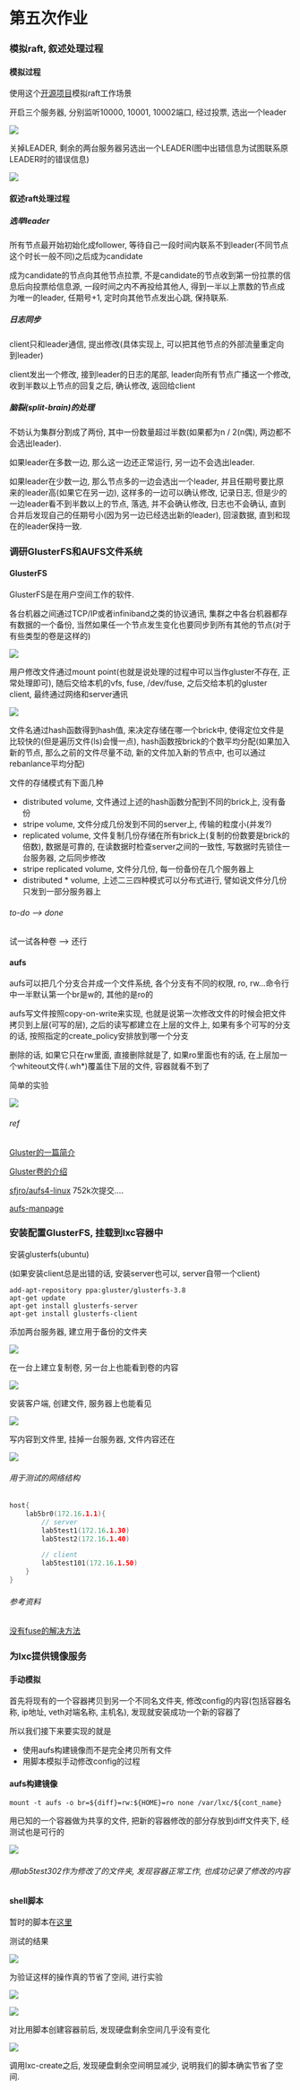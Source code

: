 # 第五次作业

### 模拟raft, 叙述处理过程

#### 模拟过程

使用这个[开源项目](https://github.com/guilload/aio-raft/tree/master/raft)模拟raft工作场景

开启三个服务器, 分别监听10000, 10001, 10002端口, 经过投票, 选出一个leader

![](./pic/raft_1.png)

关掉LEADER, 剩余的两台服务器另选出一个LEADER(图中出错信息为试图联系原LEADER时的错误信息)

![](./pic/raft_2.png)


#### 叙述raft处理过程

##### 选举leader

所有节点最开始初始化成follower, 等待自己一段时间内联系不到leader(不同节点这个时长一般不同)之后成为candidate

成为candidate的节点向其他节点拉票, 不是candidate的节点收到第一份拉票的信息后向投票给信息源, 一段时间之内不再投给其他人, 得到一半以上票数的节点成为唯一的leader, 任期号+1, 定时向其他节点发出心跳, 保持联系.

##### 日志同步

client只和leader通信, 提出修改(具体实现上, 可以把其他节点的外部流量重定向到leader)

client发出一个修改, 接到leader的日志的尾部, leader向所有节点广播这一个修改, 收到半数以上节点的回复之后, 确认修改, 返回给client

##### 脑裂(split-brain)的处理

不妨认为集群分割成了两份, 其中一份数量超过半数(如果都为n / 2(n偶), 两边都不会选出leader).

如果leader在多数一边, 那么这一边还正常运行, 另一边不会选出leader.

如果leader在少数一边, 那么节点多的一边会选出一个leader, 并且任期号要比原来的leader高(如果它在另一边), 这样多的一边可以确认修改, 记录日志, 但是少的一边leader看不到半数以上的节点, 落选, 并不会确认修改, 日志也不会确认, 直到合并后发现自己的任期号小(因为另一边已经选出新的leader), 回滚数据, 直到和现在的leader保持一致.

### 调研GlusterFS和AUFS文件系统

#### GlusterFS

GlusterFS是在用户空间工作的软件.

各台机器之间通过TCP/IP或者infiniband之类的协议通讯, 集群之中各台机器都存有数据的一个备份, 当然如果任一个节点发生变化也要同步到所有其他的节点(对于有些类型的卷是这样的)

![](./pic/glusterfs_1.png)

用户修改文件通过mount point(也就是说处理的过程中可以当作gluster不存在, 正常处理即可), 随后交给本机的vfs, fuse, /dev/fuse, 之后交给本机的gluster client, 最终通过网络和server通讯

![](./pic/glusterfs_2.png)

文件名通过hash函数得到hash值, 来决定存储在哪一个brick中, 使得定位文件是比较快的(但是遍历文件(ls)会慢一点), hash函数按brick的个数平均分配(如果加入新的节点, 那么之前的文件尽量不动, 新的文件加入新的节点中, 也可以通过rebanlance平均分配)

文件的存储模式有下面几种
 - distributed volume, 文件通过上述的hash函数分配到不同的brick上, 没有备份
 - stripe volume, 文件分成几份发到不同的server上, 传输的粒度小(并发?)
 - replicated volume, 文件复制几份存储在所有brick上(复制的份数要是brick的倍数), 数据是可靠的, 在读数据时检查server之间的一致性, 写数据时先锁住一台服务器, 之后同步修改
 - stripe replicated volume, 文件分几份, 每一份备份在几个服务器上
 - distributed * volume, 上述二三四种模式可以分布式进行, 譬如说文件分几份只发到一部分服务器上

###### to-do --> done

试一试各种卷 --> 还行

#### aufs

aufs可以把几个分支合并成一个文件系统, 各个分支有不同的权限, ro, rw...命令行中一半默认第一个br是w的, 其他的是ro的

aufs写文件按照copy-on-write来实现, 也就是说第一次修改文件的时候会把文件拷贝到上层(可写的层), 之后的读写都建立在上层的文件上, 如果有多个可写的分支的话, 按照指定的create_policy安排放到哪一个分支

删除的话, 如果它只在rw里面, 直接删除就是了, 如果ro里面也有的话, 在上层加一个whiteout文件(.wh*)覆盖住下层的文件, 容器就看不到了

简单的实验

![](./pic/aufs_1.png)

###### ref

[Gluster的一篇简介](http://moo.nac.uci.edu/~hjm/fs/An_Introduction_To_Gluster_ArchitectureV7_110708.pdf)

[Gluster卷的介绍](http://blog.51cto.com/linuxnote/1825665)

[sfjro/aufs4-linux](https://github.com/sfjro/aufs4-linux) 752k次提交....

[aufs-manpage](http://manpages.ubuntu.com/manpages/xenial/en/man5/aufs.5.html)

### 安装配置GlusterFS, 挂载到lxc容器中

安装glusterfs(ubuntu)

(如果安装client总是出错的话, 安装server也可以, server自带一个client)

```shell
add-apt-repository ppa:gluster/glusterfs-3.8
apt-get update
apt-get install glusterfs-server
apt-get install glusterfs-client
```

添加两台服务器, 建立用于备份的文件夹

![](./pic/gluster_test_1.png)

在一台上建立复制卷, 另一台上也能看到卷的内容

![](./pic/gluster_test_2.png)

安装客户端, 创建文件, 服务器上也能看见

![](./pic/gluster_test_3.png)

写内容到文件里, 挂掉一台服务器, 文件内容还在

![](./pic/gluster_test_4.png)

###### 用于测试的网络结构

```c
host{
    lab5br0(172.16.1.1){
        // server
        lab5test1(172.16.1.30)
        lab5test2(172.16.1.40)

        // client
        lab5test101(172.16.1.50)
    }
}
```

###### 参考资料

[没有fuse的解决方法](https://www.claudiokuenzler.com/blog/501/mount-glusterfs-volume-lxc-container-dev-fuse-no-such-file#.Wu1eqoiFPIU)

### 为lxc提供镜像服务

#### 手动模拟

首先将现有的一个容器拷贝到另一个不同名文件夹, 修改config的内容(包括容器名称, ip地址, veth对端名称, 主机名), 发现就安装成功一个新的容器了

所以我们接下来要实现的就是
 - 使用aufs构建镜像而不是完全拷贝所有文件
 - 用脚本模拟手动修改config的过程

#### aufs构建镜像

```shell
mount -t aufs -o br=${diff}=rw:${HOME}=ro none /var/lxc/${cont_name}
```

用已知的一个容器做为共享的文件, 把新的容器修改的部分存放到diff文件夹下, 经测试也是可行的

![](./pic/aufs_test_1.png)

###### 用lab5test302作为修改了的文件夹, 发现容器正常工作, 也成功记录了修改的内容

#### shell脚本

暂时的脚本在[这里](./src/aufs_shell.sh)

测试的结果

![](./pic/aufs_test_2.png)

为验证这样的操作真的节省了空间, 进行实验

![](./pic/aufs_test_3.png)

![](./pic/aufs_test_4.png)

对比用脚本创建容器前后, 发现硬盘剩余空间几乎没有变化

![](./pic/aufs_test_5.png)

调用lxc-create之后, 发现硬盘剩余空间明显减少, 说明我们的脚本确实节省了空间.
